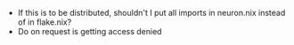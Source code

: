 * If this is to be distributed, shouldn't I put all imports in neuron.nix instead of in flake.nix?
* Do on request is getting access denied
